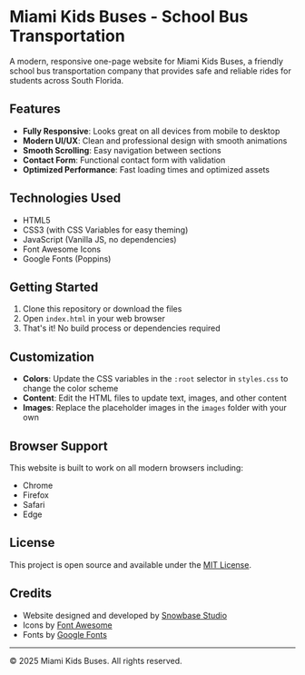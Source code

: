 # Miami Kids Buses - School Bus Transportation

A modern, responsive one-page website for Miami Kids Buses, a friendly school bus transportation company that provides safe and reliable rides for students across South Florida.

## Features

- **Fully Responsive**: Looks great on all devices from mobile to desktop
- **Modern UI/UX**: Clean and professional design with smooth animations
- **Smooth Scrolling**: Easy navigation between sections
- **Contact Form**: Functional contact form with validation
- **Optimized Performance**: Fast loading times and optimized assets

## Technologies Used

- HTML5
- CSS3 (with CSS Variables for easy theming)
- JavaScript (Vanilla JS, no dependencies)
- Font Awesome Icons
- Google Fonts (Poppins)


## Getting Started

1. Clone this repository or download the files
2. Open `index.html` in your web browser
3. That's it! No build process or dependencies required

## Customization

- **Colors**: Update the CSS variables in the `:root` selector in `styles.css` to change the color scheme
- **Content**: Edit the HTML files to update text, images, and other content
- **Images**: Replace the placeholder images in the `images` folder with your own

## Browser Support

This website is built to work on all modern browsers including:
- Chrome
- Firefox
- Safari
- Edge

## License

This project is open source and available under the [MIT License](LICENSE).

## Credits

- Website designed and developed by [Snowbase Studio](https://snowbasestudio.com)
- Icons by [Font Awesome](https://fontawesome.com)
- Fonts by [Google Fonts](https://fonts.google.com)

---

© 2025 Miami Kids Buses. All rights reserved.